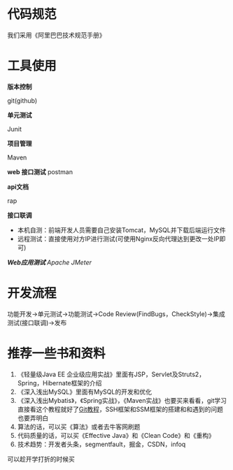 # 代码规范

我们采用《阿里巴巴技术规范手册》



# 工具使用

**版本控制**

git(github)

**单元测试**

Junit

**项目管理**

Maven

**web 接口测试**
postman

**api文档**

rap

**接口联调**
- 本机自测：前端开发人员需要自己安装Tomcat，MySQL并下载后端运行文件
- 远程测试：直接使用对方IP进行测试(可使用Nginx反向代理达到更改一处IP即可)

_**Web应用测试**
Apache JMeter_

# 开发流程

功能开发->单元测试->功能测试->Code Review(FindBugs，CheckStyle)->集成测试(接口联调)->发布


# 推荐一些书和资料
1. 《轻量级Java EE 企业级应用实战》里面有JSP，Servlet及Struts2，Spring，Hibernate框架的介绍
2. 《深入浅出MySQL》里面有MySQL的开发和优化
3. 《深入浅出Mybatis》，《Spring实战》，《Maven实战》也要买来看看，git学习直接看这个教程就好了[Git教程](https://www.liaoxuefeng.com/wiki/0013739516305929606dd18361248578c67b8067c8c017b000/)，SSH框架和SSM框架的搭建和和遇到的问题也要弄明白
4. 算法的话，可以买《算法》或者去牛客网刷题
5. 代码质量的话，可以买《Effective Java》和《Clean Code》和《重构》
6. 技术趋势：开发者头条，segmentfault，掘金，CSDN，infoq

可以趁开学打折的时候买

